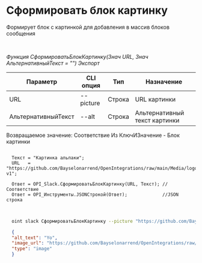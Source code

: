 ﻿---
sidebar_position: 1
---

# Сформировать блок картинку
 Формирует блок с картинкой для добавления в массив блоков сообщения




<br/>


*Функция СформироватьБлокКартинку(Знач URL, Знач АльтернативныйТекст = "") Экспорт*

  | Параметр | CLI опция | Тип | Назначение |
  |-|-|-|-|
  | URL | --picture | Строка | URL картинки |
  | АльтернативныйТекст | --alt | Строка | Альтернативный текст картинки |

  
  Возвращаемое значение:   Соответствие Из КлючИЗначение -  Блок картинки


```bsl title="Пример кода"
  
  Текст = "Картинка альпаки";
  URL   = "https://github.com/Bayselonarrend/OpenIntegrations/raw/main/Media/logo.png?v1";
  
  Ответ = OPI_Slack.СформироватьБлокКартинку(URL, Текст); //Соответствие
  Ответ = OPI_Инструменты.JSONСтрокой(Ответ);             //JSON строка
  
```
	


```sh title="Пример команды CLI"
    
  oint slack СформироватьБлокКартинку --picture "https://github.com/Bayselonarrend/OpenIntegrations/raw/main/Media/logo.png?v1" --alt %alt%

```

```json title="Результат"
  {
  "alt_text": "Yo",
  "image_url": "https://github.com/Bayselonarrend/OpenIntegrations/raw/main/Media/logo.png?v1",
  "type": "image"
  }
```
